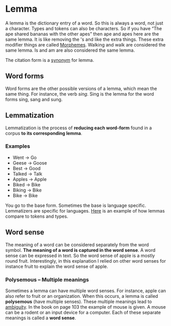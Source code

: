 # Lemma
A lemma is the dictionary entry of a word. So this is always a word, not just a character. Types and tokens can also be characters. So if you have “The ape shared bananas with the other apes” then ape and apes here are the same lemma. It is like removing the 's and like the extra things. These extra modifier things are called [Morphemes](Morphemes.md). Walking and walk are considered the same lemma. Is and am are also considered the same lemma. 

The citation form is a [synonym](../Languages/Synonyms.md) for lemma. 

## Word forms 

Word forms are the other possible versions of a lemma, which mean the same thing. For instance, the verb *sing*. Sing is the lemma for the word forms sing, sang and sung. 

## Lemmatization

Lemmatization is the process of **reducing each word-form** found in a corpus **to its corresponding lemma**.

### Examples
- Went → Go
- Geese → Goose
- Best → Good
- Talked → Talk
- Apples → Apple
- Biked → Bike
- Biking → Bike
- Bike → Bike

You go to the base form. Sometimes the base is language specific. Lemmatizers are specific for languages. [Here](./data.md) is an example of how lemmas compare to tokens and types.

## Word sense 

The meaning of a word can be considered separately from the word symbol. **The meaning of a word is captured in the word sense**. A word sense can be expressed in text. So the word sense of apple is a mostly round fruit. Interestingly, in this explanation I relied on other word senses for instance fruit to explain the word sense of apple.  

### Polysemous – Multiple meanings
Sometimes a lemma can have multiple word senses. For instance, apple can also refer to fruit or an organization. When this occurs, a lemma is called **polysemous** (have multiple senses). These multiple meanings lead to [ambiguity](../Languages/Ambiguity.md). In the book on page 103 the example of mouse is given. A mouse can be a rodent or an input device for a computer.  Each of these separate meanings is called a **word sense**. 